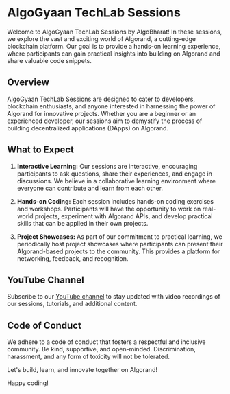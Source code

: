 # AlgoGyaan TechLab Sessions

Welcome to AlgoGyaan TechLab Sessions by AlgoBharat! In these sessions, we explore the vast and exciting world of Algorand, a cutting-edge blockchain platform. Our goal is to provide a hands-on learning experience, where participants can gain practical insights into building on Algorand and share valuable code snippets.

## Overview

AlgoGyaan TechLab Sessions are designed to cater to developers, blockchain enthusiasts, and anyone interested in harnessing the power of Algorand for innovative projects. Whether you are a beginner or an experienced developer, our sessions aim to demystify the process of building decentralized applications (DApps) on Algorand.

## What to Expect

1. **Interactive Learning:** Our sessions are interactive, encouraging participants to ask questions, share their experiences, and engage in discussions. We believe in a collaborative learning environment where everyone can contribute and learn from each other.

2. **Hands-on Coding:** Each session includes hands-on coding exercises and workshops. Participants will have the opportunity to work on real-world projects, experiment with Algorand APIs, and develop practical skills that can be applied in their own projects.

4. **Project Showcases:** As part of our commitment to practical learning, we periodically host project showcases where participants can present their Algorand-based projects to the community. This provides a platform for networking, feedback, and recognition.

## YouTube Channel

Subscribe to our [YouTube channel](https://www.youtube.com/@algobharat) to stay updated with video recordings of our sessions, tutorials, and additional content.

## Code of Conduct

We adhere to a code of conduct that fosters a respectful and inclusive community. Be kind, supportive, and open-minded. Discrimination, harassment, and any form of toxicity will not be tolerated.

Let's build, learn, and innovate together on Algorand!

Happy coding!
